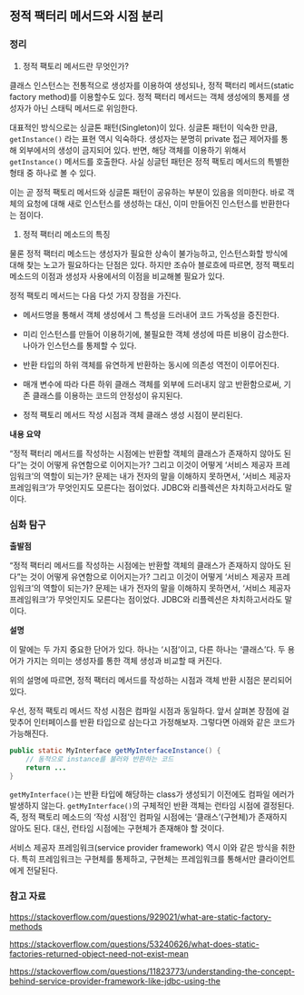 ## 정적 팩터리 메서드와 시점 분리

### 정리

1. 정적 팩토리 메서드란 무엇인가?

클래스 인스턴스는 전통적으로 생성자를 이용하여 생성되나, 정적 팩터리 메서드(static factory method)를 이용할수도 있다. 정적 팩터리 메서드는 객체 생성에의 통제를 생성자가 아닌 스태틱 메서드로 위임한다. 

대표적인 방식으로는 싱글톤 패턴(Singleton)이 있다. 싱글톤 패턴이 익숙한 만큼, `getInstance()` 라는 표현 역시 익숙하다.  생성자는 분명히 private 접근 제어자를 통해 외부에서의 생성이 금지되어 있다. 반면, 해당 객체를 이용하기 위해서 `getInstance()` 메서드를 호출한다. 사실 싱글턴 패턴은 정적 팩토리 메서드의 특별한 형태 중 하나로 볼 수 있다.

이는 곧 정적 팩토리 메서드와 싱글톤 패턴이 공유하는 부분이 있음을 의미한다. 바로 객체의 요청에 대해 새로 인스턴스를 생성하는 대신, 이미 만들어진 인스턴스를 반환한다는 점이다.

1. 정적 팩터리 메소드의 특징

물론 정적 팩터리 메소드는 생성자가 필요한 상속이 불가능하고, 인스턴스화할 방식에 대해 찾는 노고가 필요하다는 단점은 있다. 하지만 조슈아 블로흐에 따르면, 정적 팩토리 메소드의 이점과 생성자 사용에서의 이점을 비교해볼 필요가 있다.

정적 팩토리 메서드는 다음 다섯 가지 장점을 가진다.

- 메서드명을 통해서 객체 생성에서 그 특성을 드러내어 코드 가독성을 증진한다.

- 미리 인스턴스를 만들어 이용하기에, 불필요한 객체 생성에 따른 비용이 감소한다. 나아가 인스턴스를 통제할 수 있다.

- 반환 타입의 하위 객체를 유연하게 반환하는 동시에 의존성 역전이 이루어진다.

- 매개 변수에 따라 다른 하위 클래스 객체를 외부에 드러내지 않고 반환함으로써, 기존 클래스를 이용하는 코드의 안정성이 유지된다.

- 정적 팩토리 메서드 작성 시점과 객체 클래스 생성 시점이 분리된다.

**내용 요약**

“정적 팩터리 메서드를 작성하는 시점에는 반환할 객체의 클래스가 존재하지 않아도 된다”는 것이 어떻게 유연함으로 이어지는가? 그리고 이것이 어떻게 ‘서비스 제공자 프레임워크’의 역할이 되는가? 문제는 내가 전자의 말을 이해하지 못하면서, ‘서비스 제공자 프레임워크’가 무엇인지도 모른다는 점이었다. JDBC와 리플렉션은 차치하고서라도 말이다.

### 심화 탐구

**출발점**

“정적 팩터리 메서드를 작성하는 시점에는 반환할 객체의 클래스가 존재하지 않아도 된다”는 것이 어떻게 유연함으로 이어지는가? 그리고 이것이 어떻게 ‘서비스 제공자 프레임워크’의 역할이 되는가? 문제는 내가 전자의 말을 이해하지 못하면서, ‘서비스 제공자 프레임워크’가 무엇인지도 모른다는 점이었다. JDBC와 리플렉션은 차치하고서라도 말이다.

**설명**

이 말에는 두 가지 중요한 단어가 있다. 하나는 ‘시점’이고, 다른 하나는 ‘클래스’다. 두 용어가 가지는 의미는 생성자를 통한 객체 생성과 비교할 때 커진다.

위의 설명에 따르면, 정적 팩터리 메서드를 작성하는 시점과 객체 반환 시점은 분리되어 있다.

우선, 정적 팩토리 메서드 작성 시점은 컴파일 시점과 동일하다. 앞서 살펴본 장점에 걸맞추어 인터페이스를 반환 타입으로 삼는다고 가정해보자. 그렇다면 아래와 같은 코드가 가능해진다.

```java
public static MyInterface getMyInterfaceInstance() {
    // 동적으로 instance를 불러와 반환하는 코드
    return ...
}
```

`getMyInterface()`는 반환 타입에 해당하는 class가 생성되기 이전에도 컴파일 에러가 발생하지 않는다. `getMyInterface()`의 구체적인 반환 객체는 런타임 시점에 결정된다. 즉, 정적 팩토리 메소드의 ‘작성 시점’인 컴파일 시점에는 ‘클래스’(구현체)가 존재하지 않아도 된다. 대신, 런타임 시점에는 구현체가 존재해야 할 것이다.

서비스 제공자 프레임워크(service provider framework) 역시 이와 같은 방식을 취한다. 특히 프레임워크는 구현체를 통제하고, 구현체는 프레임워크를 통해서만 클라이언트에게 전달된다.

### 참고 자료

https://stackoverflow.com/questions/929021/what-are-static-factory-methods

https://stackoverflow.com/questions/53240626/what-does-static-factories-returned-object-need-not-exist-mean

https://stackoverflow.com/questions/11823773/understanding-the-concept-behind-service-provider-framework-like-jdbc-using-the